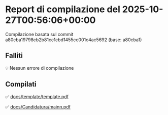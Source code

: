 # Report di compilazione del 2025-10-27T00:56:06+00:00

Compilazione basata sul commit a80cba19798cb2b81cc1cbd1455cc001c4ac5692 (base: a80cba1)

## Falliti
💡 Nessun errore di compilazione

## Compilati
✅ [docs/template/template.pdf](docs/template/template.pdf)

✅ [docs/Candidatura/mainn.pdf](docs/Candidatura/mainn.pdf)

